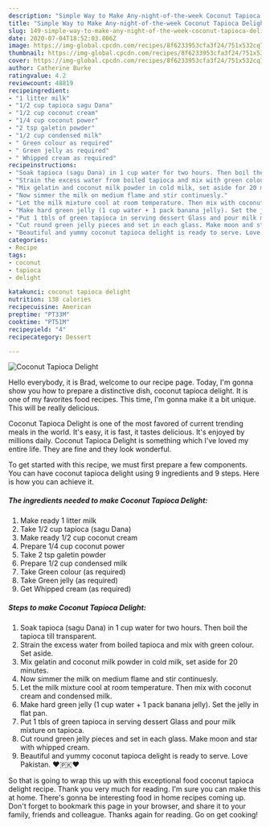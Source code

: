 ```yaml
---
description: "Simple Way to Make Any-night-of-the-week Coconut Tapioca Delight"
title: "Simple Way to Make Any-night-of-the-week Coconut Tapioca Delight"
slug: 149-simple-way-to-make-any-night-of-the-week-coconut-tapioca-delight
date: 2020-07-04T18:52:03.806Z
image: https://img-global.cpcdn.com/recipes/8f6233953cfa3f24/751x532cq70/coconut-tapioca-delight-recipe-main-photo.jpg
thumbnail: https://img-global.cpcdn.com/recipes/8f6233953cfa3f24/751x532cq70/coconut-tapioca-delight-recipe-main-photo.jpg
cover: https://img-global.cpcdn.com/recipes/8f6233953cfa3f24/751x532cq70/coconut-tapioca-delight-recipe-main-photo.jpg
author: Catherine Burke
ratingvalue: 4.2
reviewcount: 48819
recipeingredient:
- "1 litter milk"
- "1/2 cup tapioca sagu Dana"
- "1/2 cup coconut cream"
- "1/4 cup coconut power"
- "2 tsp galetin powder"
- "1/2 cup condensed milk"
- " Green colour as required"
- " Green jelly as required"
- " Whipped cream as required"
recipeinstructions:
- "Soak tapioca (sagu Dana) in 1 cup water for two hours. Then boil the tapioca till transparent."
- "Strain the excess water from boiled tapioca and mix with green colour. Set aside."
- "Mix gelatin and coconut milk powder in cold milk, set aside for 20 minutes."
- "Now simmer the milk on medium flame and stir continuesly."
- "Let the milk mixture cool at room temperature. Then mix with coconut cream and condensed milk."
- "Make hard green jelly (1 cup water + 1 pack banana jelly). Set the jelly in flat pan."
- "Put 1 tbls of green tapioca in serving dessert Glass and pour milk mixture on tapioca."
- "Cut round green jelly pieces and set in each glass. Make moon and star with whipped cream."
- "Beautiful and yummy coconut tapioca delight is ready to serve. Love Pakistan. ❤🇵🇰❤"
categories:
- Recipe
tags:
- coconut
- tapioca
- delight

katakunci: coconut tapioca delight 
nutrition: 138 calories
recipecuisine: American
preptime: "PT33M"
cooktime: "PT51M"
recipeyield: "4"
recipecategory: Dessert

---
```



![Coconut Tapioca Delight](https://img-global.cpcdn.com/recipes/8f6233953cfa3f24/751x532cq70/coconut-tapioca-delight-recipe-main-photo.jpg)

Hello everybody, it is Brad, welcome to our recipe page. Today, I'm gonna show you how to prepare a distinctive dish, coconut tapioca delight. It is one of my favorites food recipes. This time, I'm gonna make it a bit unique. This will be really delicious.

Coconut Tapioca Delight is one of the most favored of current trending meals in the world. It's easy, it is fast, it tastes delicious. It's enjoyed by millions daily. Coconut Tapioca Delight is something which I've loved my entire life. They are fine and they look wonderful.




To get started with this recipe, we must first prepare a few components. You can have coconut tapioca delight using 9 ingredients and 9 steps. Here is how you can achieve it.

<!--inarticleads1-->

##### The ingredients needed to make Coconut Tapioca Delight:

1. Make ready 1 litter milk
1. Take 1/2 cup tapioca (sagu Dana)
1. Make ready 1/2 cup coconut cream
1. Prepare 1/4 cup coconut power
1. Take 2 tsp galetin powder
1. Prepare 1/2 cup condensed milk
1. Take  Green colour (as required)
1. Take  Green jelly (as required)
1. Get  Whipped cream (as required)




<!--inarticleads2-->

##### Steps to make Coconut Tapioca Delight:

1. Soak tapioca (sagu Dana) in 1 cup water for two hours. Then boil the tapioca till transparent.
1. Strain the excess water from boiled tapioca and mix with green colour. Set aside.
1. Mix gelatin and coconut milk powder in cold milk, set aside for 20 minutes.
1. Now simmer the milk on medium flame and stir continuesly.
1. Let the milk mixture cool at room temperature. Then mix with coconut cream and condensed milk.
1. Make hard green jelly (1 cup water + 1 pack banana jelly). Set the jelly in flat pan.
1. Put 1 tbls of green tapioca in serving dessert Glass and pour milk mixture on tapioca.
1. Cut round green jelly pieces and set in each glass. Make moon and star with whipped cream.
1. Beautiful and yummy coconut tapioca delight is ready to serve. Love Pakistan. ❤🇵🇰❤




So that is going to wrap this up with this exceptional food coconut tapioca delight recipe. Thank you very much for reading. I'm sure you can make this at home. There's gonna be interesting food in home recipes coming up. Don't forget to bookmark this page in your browser, and share it to your family, friends and colleague. Thanks again for reading. Go on get cooking!
